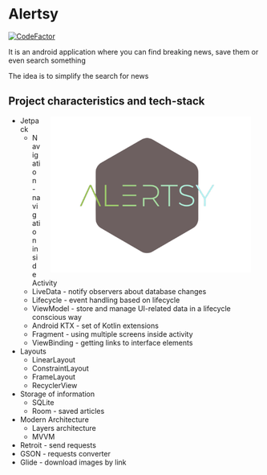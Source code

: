 # Alertsy

[![CodeFactor](https://www.codefactor.io/repository/github/lkeey/newsapp/badge)](https://www.codefactor.io/repository/github/lkeey/newsapp)

It is an android application where you can find breaking news, save them or even search something

The idea is to simplify the search for news

## Project characteristics and tech-stack

<img src="https://raw.githubusercontent.com/lkeey/NewsApp/master/app/src/main/res/drawable/logo.png" width="400" align="right" hspace="20">

* Jetpack
  * Navigation - navigation inside Activity
  * LiveData - notify observers about database changes
  * Lifecycle - event handling based on lifecycle
  * ViewModel - store and manage UI-related data in a lifecycle conscious way
  * Android KTX - set of Kotlin extensions
  * Fragment - using multiple screens inside activity
  * ViewBinding - getting links to interface elements
* Layouts
  * LinearLayout
  * ConstraintLayout
  * FrameLayout
  * RecyclerView
* Storage of information
  * SQLite
  * Room - saved articles
* Modern Architecture
  * Layers architecture
  * MVVM
* Retroit - send requests
* GSON - requests converter
* Glide - download images by link

